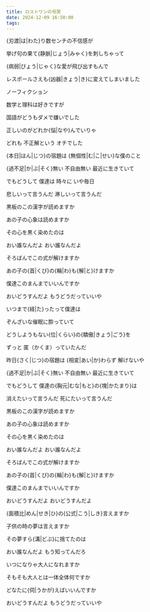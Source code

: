 ```yaml
---
title: ロストワンの号哭
date: 2024-12-09 16:50:00
tags: 
---
```

{刃渡|は|わた}り数センチの不信感が

挙げ句の果て{静脈|じょう|みゃく}を刺しちゃって

{病弱|びょう|じゃく}な愛が飛び出すもんで

レスポールさえも{凶器|きょう|き}に変えてしまいました

ノーフィクション

数学と理科は好きですが

国語がどうもダメで嫌いでした

正しいのがどれか{悩|なや}んでいりゃ

どれも 不正解という オチでした

{本日|ほん|じつ}の宿題は {無個性|む|こ|せい}な僕のこと

{過不足|か|ぶ|そく}無い 不自由無い 最近に生きていて

でもどうして 僕達は 時々に いや毎日

悲しいって言うんだ 淋しいって言うんだ

黒板のこの漢字が読めますか

あの子の心象は読めますか

その心を黒く染めたのは

おい誰なんだよ おい誰なんだよ

そろばんでこの式が解けますか

あの子の{首|くび}の{輪|わ}も{解|と}けますか

僕達このまんまでいいんですか

おいどうすんだよ もうどうだっていいや

いつまで{経|た}ったって僕達は

ぞんざいな催眠に酔っていて

どうしようもない{位|くらい}の{驕傲|きょう|ごう}を

ずっと 匿（かくま）っていたんだ

昨日{さく|じつ}の宿題は {相変|あい|か}わらず 解けないや

{過不足|か|ぶ|そく}無い 不自由無い 最近に生きていて

でもどうして 僕達の{胸元|むな|もと}の{塊|かたまり}は

消えたいって言うんだ 死にたいって言うんだ

黒板のこの漢字が読めますか

あの子の心象は読めますか

その心を黒く染めたのは

おい誰なんだよ おい誰なんだよ

そろばんでこの式が解けますか

あの子の{首|くび}の{輪|わ}も{解|と}けますか

僕達このまんまでいいんですか

おいどうすんだよ おいどうすんだよ

{面積比|めん|せき|ひ}の{公式|こう|しき}言えますか

子供の時の夢は言えますか

その夢すら{溝|どぶ}に捨てたのは

おい誰なんだよ もう知ってんだろ

いつになりゃ大人になれますか

そもそも大人とは一体全体何ですか

どなたに{伺|うかが}えばいいんですか

おいどうすんだよ もうどうだっていいや
